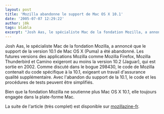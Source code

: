 ```yaml
---
layout: post
title: 'Mozilla abandonne le support de Mac OS X 10.1'
date: '2005-07-07 12:29:22'
author: j0k
tags: blabla
excerpt: "Josh Aas, le spécialiste Mac de la fondation Mozilla, a annoncé que le support de la version 10.1 de Mac OS X (Puma) a été abandonné.     \nLes futures versions des applications Mozilla comme Mozilla Firefox, Mozilla Thunderbird et Camino exigeront au moins la version 10.2 (Jaguar), qui est sortie en 2002. Comme discuté dans le bogue 298430, le code de Mozilla      …"
---
```



Josh Aas, le spécialiste Mac de la fondation Mozilla, a annoncé que le support de la version 10.1 de Mac OS X (Puma) a été abandonné.
Les futures versions des applications Mozilla comme Mozilla Firefox, Mozilla Thunderbird et Camino exigeront au moins la version 10.2 (Jaguar), qui est sortie en 2002. Comme discuté dans le bogue 298430, le code de Mozilla contenait du code spécifique à la 10.1, exigeant un travail d'assurance qualité supplémentaire. Avec l'abandon du support de la 10.1, le code et les procédures de tests peuvent être simplifiés.

Bien que la fondation Mozilla ne soutienne plus Mac OS X 10.1, elle toujours engagée dans la plate-forme Mac.

La suite de l'article (très complet) est disponible sur [mozillazine-fr](http://mozillazine-fr.org/archive.phtml?article=6878).
